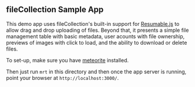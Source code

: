## fileCollection Sample App

This demo app uses fileCollection's built-in support for [Resumable.js](http://www.resumablejs.com/) to allow drag and drop uploading of files. Beyond that, it presents a simple file management table with basic metadata, user acounts with file ownership, previews of images with click to load, and the ability to download or delete files.

To set-up, make sure you have [meteorite](https://atmospherejs.com/docs/installing) installed.

Then just run `mrt` in this directory and then once the app server is running, point your browser at `http://localhost:3000/`.
